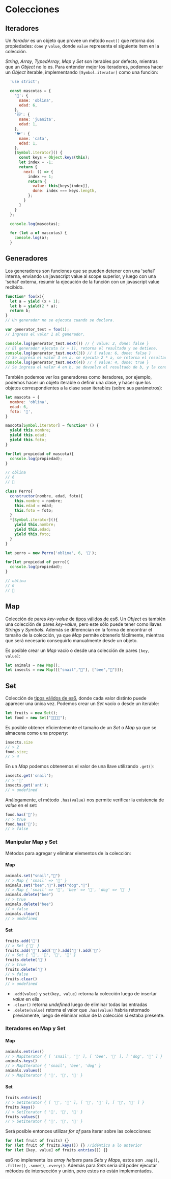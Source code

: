 # Colecciones

## Iteradores
Un *iterador* es un objeto que provee un método `next()` que retorna dos propiedades: `done` y `value`, donde `value` representa el siguiente item en la colección.

*String*, *Array*, *TypedArray*, *Map* y *Set* son iterables por defecto, mientras que un *Object* no lo es. Para entender mejor los iteradores, podemos hacer un *Object* iterable, implementando  `[Symbol.iterator]` como una función:

```javascript
  'use strict';

  const mascotas = {
    '🐶': {
      name: 'oblina',
      edad: 6,
    },
    '🐱': {
      name: 'juanita',
      edad: 1,
    },
    '🐦': {
      name: 'cata',
      edad: 1,
    },
    [Symbol.iterator]() {
      const keys = Object.keys(this);
      let index = -1;
      return {
        next: () => {
          index += 1;
          return {
            value: this[keys[index]],
            done: index === keys.length,
          };
        }
      }
    }
  };

  console.log(mascotas);

  for (let a of mascotas) {
    console.log(a);
  }
```

## Generadores
Los generadores son funciones que se pueden detener con una 'señal' interna, enviando un javascript value al scope superior, y luego con una 'señal' externa, resumir la ejecución de la función con un javascript value recibido.

```javascript
function* foo(x){
  let a = yield (x + 1);
  let b = yield(2 * a);
  return b;
}
// Un generador no se ejecuta cuando se declara.

var generator_test = foo(1);
// Ingreso el valor 1 al generador.

console.log(generator_test.next()) // { value: 2, done: false }
// El generador ejecuta (x + 1), retorna el resultado y se detiene.
console.log(generator_test.next(3)) // { value: 6, done: false }
// Se ingresa el valor 3 en a, se ejecuta 2 * a, se retorna el resultado y se detiene.
console.log(generator_test.next(4)) // { value: 4, done: true }
// Se ingresa el valor 4 en b, se devuelve el resultado de b, y la condición done cambia a true, porque se ejecutó el generador completamente

```

También podemos ver los generadores como iteradores, por ejemplo, podemos hacer un objeto iterable o definir una clase, y hacer que los objetos correspondientes a la clase sean iterables (sobre sus parámetros):

```javascript
let mascota = {
  nombre: 'oblina',
  edad: 6,
  foto: '🐶',
}

mascota[Symbol.iterator] = function* () {
  yield this.nombre;
  yield this.edad;
  yield this.foto;
}

for(let propiedad of mascota){
  console.log(propiedad);
}

// oblina
// 6
// 🐶

class Perro{
  constructor(nombre, edad, foto){
    this.nombre = nombre;
    this.edad = edad;
    this.foto = foto;
  }
  *[Symbol.iterator](){
    yield this.nombre;
    yield this.edad;
    yield this.foto;
  }
}

let perro = new Perro('oblina', 6, '🐶');

for(let propiedad of perro){
  console.log(propiedad);
}

// oblina
// 6
// 🐶

```


## Map
Colección de pares *key-value* de [tipos válidos de es6](http://www.ecma-international.org/ecma-262/6.0/#sec-ecmascript-language-types). Un *Object* es también una colección de pares *key-value*, pero este sólo puede tener como llaves *Strings* y *Symbols*. Además se diferencian en la forma de encontrar el tamaño de la colección, ya que *Map* permite obtenerlo fácilmente, mientras que será necesario conseguirlo manualmente desde un objeto.

Es posible crear un *Map* vacío o desde una colección de pares `[key, value]`:
```javascript
let animals = new Map();
let insects = new Map([["snail","🐌"], ["bee","🐝"]]);
```

## Set
Colección de [tipos válidos de es6](http://www.ecma-international.org/ecma-262/6.0/#sec-ecmascript-language-types), donde cada valor distinto puede aparecer una única vez. Podemos crear un *Set* vacío o desde un iterable:

```javascript
let fruits = new Set();
let food = new Set("🌽🍯🧀🍅");
```

Es posible obtener eficientemente el tamaño de un *Set* o *Map* ya que se almacena como una *property*:

```javascript
insects.size
// > 2
food.size;
// > 4
```

En un *Map* podemos obtenemos el valor de una llave utilizando `.get()`:
```javascript
insects.get('snail');
// > '🐌'
insects.get('ant');
// > undefined
```

Análogamente, el método `.has(value)` nos permite verificar la existencia de *value* en el set:
```javascript
food.has('🧀');
// > true
food.has('🍫');
// > false
```

### Manipular Map y Set
Métodos para agregar y eliminar elementos de la colección:


#### Map
```javascript
animals.set("snail","🐌")
// > Map { 'snail' => '🐌' }
animals.set("bee","🐝").set("dog","🐶")
// > Map { 'snail' => '🐌', 'bee' => '🐝', 'dog' => '🐶' }
animals.delete("bee")
// > true
animals.delete("bee")
// > false
animals.clear()
// > undefined
```

#### Set
```javascript
fruits.add('🍌')
// > Set {'🍌' }
fruits.add('🍌').add('🍒').add('🍑').add('🍍')
// > Set { '🍌', '🍒', '🍑', '🍍' }
fruits.delete('🍌')
// > true
fruits.delete('🍌')
// > false
fruits.clear()
// > undefined
```
* `.add(value)` y `set(key, value)` retorna la colección luego de insertar *value* en ella
* `.clear()` retorna *undefined* luego de eliminar todas las entradas
* `.delete(value)` retorna el valor que `.has(value)` habría retornado previamente, luego de eliminar *value* de la colección si estaba presente.

### Iteradores en Map y Set

#### Map
```javascript
animals.entries()
// > MapIterator { [ 'snail', '🐌' ], [ 'bee', '🐝' ], [ 'dog', '🐶' ] }
animals.keys()
// > MapIterator { 'snail', 'bee', 'dog' }
animals.values()
// > MapIterator { '🐌', '🐝', '🐶' }
```
#### Set
```javascript
fruits.entries()
// > SetIterator { [ '🍒', '🍒' ], [ '🍑', '🍑' ], [ '🍍', '🍍' ] }
fruits.keys()
// > SetIterator { '🍒', '🍑', '🍍' }
fruits.values()
// > SetIterator { '🍒', '🍑', '🍍' }
```

Será posible entonces utilizar *for of* para iterar sobre las colecciones:
```javascript
for (let fruit of fruits) {}
for (let fruit of fruits.keys()) {} //idéntico a lo anterior
for (let [key, value] of fruits.entries()) {}
```

es6 no implementa los *array helpers* para *Sets* y *Maps*, estos son `.map()`, `.filter()`, `.some()`, `.every()`.
Además para *Sets* sería útil poder ejecutar métodos de intersección y unión, pero estos no están implementados.
